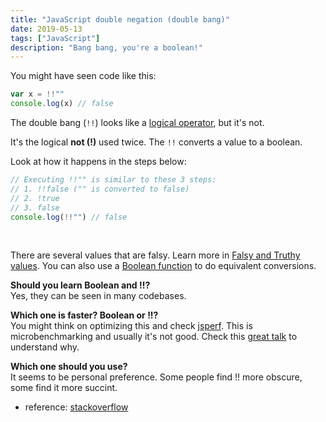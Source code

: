 ```yaml
---
title: "JavaScript double negation (double bang)"
date: 2019-05-13
tags: ["JavaScript"]
description: "Bang bang, you're a boolean!"
---
```


You might have seen code like this:

```js
var x = !!""
console.log(x) // false
```

The double bang (`!!`) looks like a [logical operator](https://developer.mozilla.org/en-US/docs/Web/JavaScript/Reference/Operators/Logical_Operators), but it's not.

It's the logical **not (!)** used twice. The `!!` converts a value to a boolean.

Look at how it happens in the steps below:

```js
// Executing !!"" is similar to these 3 steps:
// 1. !!false ("" is converted to false)
// 2. !true
// 3. false
console.log(!!"") // false
```

<br/>

There are several values that are falsy. Learn more in [Falsy and Truthy values](/articles/javascript-falsy-and-truthy-values).
You can also use a [Boolean function](javascript-boolean-function) to do equivalent conversions.

**Should you learn Boolean and !!?**<br/>
Yes, they can be seen in many codebases.

**Which one is faster? Boolean or !!?**<br/>
You might think on optimizing this and check [jsperf](https://jsperf.com/double-exclamation-mark-vs-boolean).
This is microbenchmarking and usually it's not good. Check this [great talk](https://www.youtube.com/watch?v=65-RbBwZQdU) to understand why.

**Which one should you use?**<br/>
It seems to be personal preference. Some people find !! more obscure, some find it more succint.

- reference: [stackoverflow](https://stackoverflow.com/a/1406618/1013)
